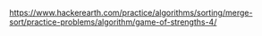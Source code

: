 https://www.hackerearth.com/practice/algorithms/sorting/merge-sort/practice-problems/algorithm/game-of-strengths-4/

